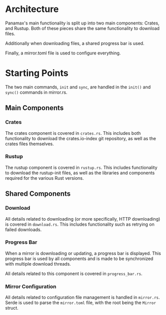 # Architecture

Panamax's main functionality is split up into two main components: Crates, and Rustup. Both of these pieces share the same functionality to download files.

Additionally when downloading files, a shared progress bar is used.

Finally, a mirror.toml file is used to configure everything.

# Starting Points

The two main commands, `init` and `sync`, are handled in the `init()` and `sync()` commands in mirror.rs.

## Main Components 

### Crates

The crates component is covered in `crates.rs`. This includes both functionality to download the crates.io-index git repository, as well as the crates files themselves.

### Rustup

The rustup component is covered in `rustup.rs`. This includes functionality to download the rustup-init files, as well as the libraries and components required for the various Rust versions.

## Shared Components

### Download

All details related to downloading (or more specifically, HTTP downloading) is covered in `download.rs`. This includes functionality such as retrying on failed downloads.

### Progress Bar

When a mirror is downloading or updating, a progress bar is displayed. This progress bar is used by all components and is made to be synchronized with multiple download threads.

All details related to this component is covered in `progress_bar.rs`.

### Mirror Configuration

All details related to configuration file management is handled in `mirror.rs`. Serde is used to parse the `mirror.toml` file, with the root being the `Mirror` struct.